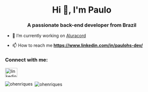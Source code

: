 <h1 align="center">Hi 👋, I'm Paulo</h1>
<h3 align="center">A passionate back-end developer from Brazil</h3>

- 🔭 I’m currently working on [Aluracord](https://github.com/ohenriques/Aluracord)

- 📫 How to reach me **https://www.linkedin.com/in/paulohs-dev/**

<h3 align="left">Connect with me:</h3>

<a href="https://www.linkedin.com/in/paulohs-dev/" target="blank"><img align="center" src="https://cdn.jsdelivr.net/npm/simple-icons@3.0.1/icons/linkedin.svg" alt="linkedin.com/in/paulohs-dev/" height="30" width="40" /></a>
</p>


<p><img align="left" src="https://github-readme-stats.vercel.app/api/top-langs?username=ohenriques&show_icons=true&locale=en&layout=compact" alt="ohenriques" /></p>

<p>&nbsp;<img align="center" src="https://github-readme-stats.vercel.app/api?username=ohenriques&show_icons=true&locale=en" alt="ohenriques" /></p>


